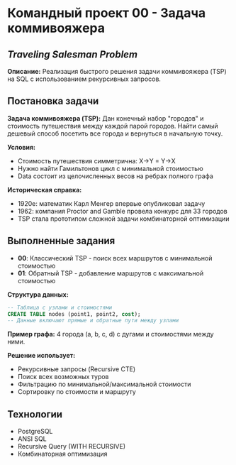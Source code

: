 # Командный проект 00 - Задача коммивояжера

## _Traveling Salesman Problem_

**Описание:** Реализация быстрого решения задачи коммивояжера (TSP) на SQL с использованием рекурсивных запросов.

## Постановка задачи

**Задача коммивояжера (TSP):**
Дан конечный набор "городов" и стоимость путешествия между каждой парой городов. Найти самый дешевый способ посетить все города и вернуться в начальную точку.

**Условия:**
- Стоимость путешествия симметрична: X→Y = Y→X
- Нужно найти Гамильтонов цикл с минимальной стоимостью
- Data состоит из целочисленных весов на ребрах полного графа

**Историческая справка:**
- 1920е: математик Карл Менгер впервые опубликовал задачу
- 1962: компания Proctor and Gamble провела конкурс для 33 городов
- TSP стала прототипом сложной задачи комбинаторной оптимизации

## Выполненные задания

- **00**: Классический TSP - поиск всех маршрутов с минимальной стоимостью
- **01**: Обратный TSP - добавление маршрутов с максимальной стоимостью

**Структура данных:**
```sql
-- Таблица с узлами и стоимостями
CREATE TABLE nodes (point1, point2, cost);
-- Данные включают прямые и обратные пути между узлами
```

**Пример графа:**
4 города (a, b, c, d) с дугами и стоимостями между ними.

**Решение использует:**
- Рекурсивные запросы (Recursive CTE)
- Поиск всех возможных туров
- Фильтрацию по минимальной/максимальной стоимости
- Сортировку по стоимости и маршруту

## Технологии

- PostgreSQL
- ANSI SQL
- Recursive Query (WITH RECURSIVE)
- Комбинаторная оптимизация